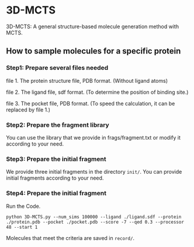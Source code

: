 # 3D-MCTS
3D-MCTS: A general structure-based molecule generation method with MCTS.

## How to sample molecules for a specific protein

### Step1: Prepare several files needed

file 1. The protein structure file, PDB format. (Without ligand atoms)

file 2. The ligand file, sdf format. (To determine the position of binding site.)

file 3. The pocket file, PDB format. (To speed the calculation, it can be replaced by file 1.)

### Step2: Prepare the fragment library

You can use the library that we provide in frags/fragment.txt or modify it according to your need.

### Step3: Prepare the initial fragment

We provide three initial fragments in the directory ```init/```. You can provide initial fragments according to your need.

### Step4: Prepare the initial fragment

Run the Code.

```
python 3D-MCTS.py --num_sims 100000 --ligand ./ligand.sdf --protein ./protein.pdb --pocket ./pocket.pdb --score -7 --qed 0.3 --processor 48 --start 1
```

Molecules that meet the criteria are saved in ```record/```.
